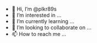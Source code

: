 - 👋 Hi, I’m @plkr89s
- 👀 I’m interested in ...
- 🌱 I’m currently learning ...
- 💞️ I’m looking to collaborate on ...
- 📫 How to reach me ...

<!---
plkr89s/plkr89s is a ✨ special ✨ repository because its `README.md` (this file) appears on your GitHub profile.
You can click the Preview link to take a look at your changes.
--->
